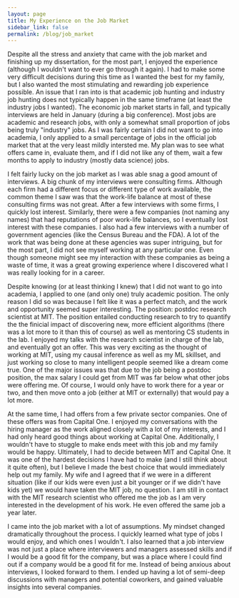 ```yaml
---
layout: page
title: My Experience on the Job Market
sidebar_link: false
permalink: /blog/job_market
---
```


Despite all the stress and anxiety that came with the job market and finishing up my dissertation, for the most part, I enjoyed the experience (although I wouldn't want to ever go through it again). I had to make some very difficult decisions during this time as I wanted the best for my family, but I also wanted the most stimulating and rewarding job experience possible. An issue that I ran into is that academic job hunting and industry job hunting does not typically happen in the same timeframe (at least the industry jobs I wanted). The economic job market starts in fall, and typically interviews are held in January (during a big conference). Most jobs are academic and research jobs, with only a somewhat small proportion of jobs being truly "industry" jobs. As I was fairly certain I did not want to go into academia, I only applied to a small percentage of jobs in the official job market that at the very least mildly intersted me. My plan was to see what offers came in, evaluate them, and if I did not like any of them, wait a few months to apply to industry (mostly data science) jobs.

I felt fairly lucky on the job market as I was able snag a good amount of interviews. A big chunk of my interviews were consulting firms. Although each firm had a different focus or different type of work available, the common theme I saw was that the work-life balance at most of these consulting firms was not great. After a few interviews with some firms, I quickly lost interest. Similarly, there were a few companies (not naming any names) that had reputations of poor work-life balances, so I eventually lost interest with these companies. I also had a few interviews with a number of government agencies (like the Census Bureau and the FDA). A lot of the work that was being done at these agencies was super intriguing, but for the most part, I did not see myself working at any particular one. Even though someone might see my interaction with these companies as being a waste of time, it was a great growing experience where I discovered what I was really looking for in a career.

Despite knowing (or at least thinking I knew) that I did not want to go into academia, I applied to one (and only one) truly academic position. The only reason I did so was because I felt like it was a perfect match, and the work and opportunity seemed super interesting. The position: postdoc research scientist at MIT. The position entailed conducting research to try to quantify the the finicial impact of discovering new, more efficient algorithms (there was a lot more to it than this of course) as well as mentoring CS students in the lab. I enjoyed my talks with the research scientist in charge of the lab, and eventually got an offer. This was very exciting as the thought of working at MIT, using my causal inference as well as my ML skillset, and just working so close to many intelligent people seemed like a dream come true. One of the major issues was that due to the job being a postdoc position, the max salary I could get from MIT was far below what other jobs were offering me. Of course, I would only have to work there for a year or two, and then move onto a job (either at MIT or externally) that would pay a lot more. 

At the same time, I had offers from a few private sector companies. One of these offers was from Capital One. I enjoyed my conversations with the hiring manager as the work aligned closely with a lot of my interests, and I had only heard good things about working at Capital One. Additionally, I wouldn't have to stuggle to make ends meet with this job and my family would be happy. Ultimately, I had to decide between MIT and Capital One. It was one of the hardest decisions I have had to make (and I still think about it quite often), but I believe I made the best choice that would immediately help out my family. My wife and I agreed that if we were in a different situation (like if our kids were even just a bit younger or if we didn't have kids yet) we would have taken the MIT job, no question. I am still in contact with the MIT research scientist who offered me the job as I am very interested in the development of his work. He even offered the same job a year later.

I came into the job market with a lot of assumptions. My mindset changed dramatically throughout the process. I quickly learned what type of jobs I would enjoy, and which ones I wouldn't. I also learned that a job interview was not just a place where interviewers and managers assessed skills and if I would be a good fit for the company, but was a place where I could find out if a company would be a good fit for me. Instead of being anxious about interviews, I looked forward to them. I ended up having a lot of semi-deep discussions with managers and potential coworkers, and gained valuable insights into several companies.
